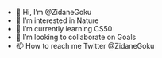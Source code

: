 - 👋 Hi, I’m @ZidaneGoku
- 👀 I’m interested in Nature
- 🌱 I’m currently learning CS50
- 💞️ I’m looking to collaborate on Goals
- 📫 How to reach me Twitter @ZidaneGoku

<!---
ZidaneGoku/ZidaneGoku is a ✨ special ✨ repository because its `README.md` (this file) appears on your GitHub profile.
You can click the Preview link to take a look at your changes.
--->
